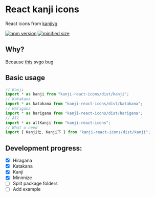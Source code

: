 # React kanji icons

React icons from <a href="https://github.com/KanjiVG/kanjivg">kanjivg</a>

[![npm version](https://badgen.net/npm/v/kanji-react-icons)](https://www.npmjs.com/package/kanji-react-icons)
[![minified size](https://badgen.net/bundlephobia/min/kanji-react-icons)](https://bundlephobia.com/package/kanji-react-icons)

## Why?

Because <a href="https://github.com/svg/svgo/issues/1530">this</a> svgo bug

## Basic usage

```ts
// Kanji
import * as kanji from "kanji-react-icons/dist/kanji";
// Katakana
import * as katakana from "kanji-react-icons/dist/katakana";
// Harigana
import * as harigana from "kanji-react-icons/dist/harigana";
// All
import * as allKanji from "kanji-react-icons";
// What u need
import { Kanji七, Kanji下 } from "kanji-react-icons/dist/kanji";
```

## Development progress:

- [x] Hiragana
- [x] Katakana
- [x] Kanji
- [x] Minimize
- [ ] Split package folders
- [ ] Add example
